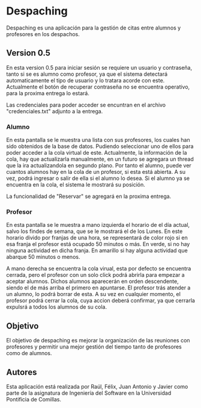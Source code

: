 # Despaching
Despaching es una aplicación para la gestión de citas entre alumnos y profesores en los despachos.

## Version 0.5
En esta version 0.5 para iniciar sesión se requiere un usuario y contraseña, tanto si se es alumno como profesor, ya que el sistema detectará automaticamente el tipo de usuario y lo tratara acorde con este. Actualmente el botón de recuperar contraseña no se encuentra operativo, para la proxima entrega lo estará.

Las credenciales para poder acceder se encuntran en el archivo "credenciales.txt" adjunto a la entrega.

### Alumno
En esta pantalla se le muestra una lista con sus profesores, los cuales han sido obtenidos de la base de datos. Pudiendo seleccionar uno de ellos para poder acceder a la cola virtual de este. Actualmente, la información de la cola, hay que actualizarla manualmente, en un futuro se agregara un thread que la ira actualizandola en segundo plano. Por tanto el alumno, puede ver cuantos alumnos hay en la cola de un profesor, si esta está abierta. A su vez, podrá ingresar o salir de ella si el alumno lo desea. Si el alumno ya se encuentra en la cola, el sistema le mostrará su posición.

La funcionalidad de "Reservar" se agregará en la proxima entrega.

### Profesor
En esta pantalla se le muestra a mano izquierda el horario de el día actual, salvo los findes de semana, que se le mostrará el de los Lunes. En este horario divido por franjas de una hora, se representará de color rojo si en esa franja el profesor está ocupado 50 minutos o más. En verde, si no hay ninguna actividad en dicha franja. En amarillo si hay alguna actividad que abarque 50 minutos o menos.

A mano derecha se encuentra la cola virual, esta por defecto se encuentra cerrada, pero el profesor con un solo click podrá abrirla para empezar a aceptar alumnos. Dichos alumnos aparecerán en orden descendente, siendo el de más arriba el primero en apuntarse. El profesor trás atender a un alumno, lo podrá borrar de esta. A su vez en cualquier momento, el profesor podrá cerrar la cola, cuya accion deberá confirmar, ya que cerrarla expulsrá a todos los alumnos de su cola.

## Objetivo
El objetivo de despaching es mejorar la organización de las reuniones con profesores y permitir una mejor gestión del tiempo tanto de profesores como de alumnos.

## Autores
Esta aplicación está realizada por Raúl, Félix, Juan Antonio y Javier como parte de la asignatura de Ingeniería del Software en la Universidad Pontificia de Comillas.